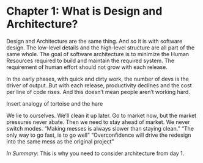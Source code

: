 # Chapter 1: What is Design and Architecture?

Design and Architecture are the same thing. And so it is with software design. The low-level details and the high-level structure are all part of the same whole. The goal of software architecture is to minimize the Human Resources required to build and maintain the required system. The requirement of human effort should not grow with each release.

In the early phases, with quick and dirty work, the number of devs is the driver of output. But with each release, productivity declines and the cost per line of code rises. And this doesn’t mean people aren’t working hard.

Insert analogy of tortoise and the hare

We lie to ourselves. We’ll clean it up later. Go to market now, but the market pressures never abate. Then we need to stay ahead of market. We never switch modes. “Making messes is always slower than staying clean.” “The only way to go fast, is to go well” “Overconfidence will drive the redesign into the same mess as the original project”

_In Summary_: This is why you need to consider architecture from day 1.
